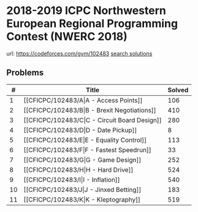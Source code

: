 # 2018-2019 ICPC Northwestern European Regional Programming Contest (NWERC 2018)

url: https://codeforces.com/gym/102483
[search solutions](https://www.google.com/search?q=Solution+OR+題解+2018-2019+ICPC+Northwestern+European+Regional+Programming+Contest+(NWERC+2018))

## Problems

| # | Title | Solved |
| --- | --- | --- |
|1|[[CFICPC/102483/A\|A - Access Points]]|106|
|2|[[CFICPC/102483/B\|B - Brexit Negotiations]]|410|
|3|[[CFICPC/102483/C\|C - Circuit Board Design]]|280|
|4|[[CFICPC/102483/D\|D - Date Pickup]]|8|
|5|[[CFICPC/102483/E\|E - Equality Control]]|113|
|6|[[CFICPC/102483/F\|F - Fastest Speedrun]]|33|
|7|[[CFICPC/102483/G\|G - Game Design]]|252|
|8|[[CFICPC/102483/H\|H - Hard Drive]]|524|
|9|[[CFICPC/102483/I\|I - Inflation]]|540|
|10|[[CFICPC/102483/J\|J - Jinxed Betting]]|183|
|11|[[CFICPC/102483/K\|K - Kleptography]]|519|
